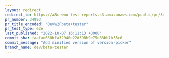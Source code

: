 ```yaml
---
layout: redirect
redirect_to: https://a8c-woo-test-reports.s3.amazonaws.com/public/pr/34993/e2e/index.html
pr_number: 34993
pr_title_encoded: "Dev%2Fbeta+tester"
pr_test_type: e2e
last_published: "2022-10-07 16:11:13 +0000"
commit_sha: faafae668bfa32940e22d398b9e75e83bb7b35c0
commit_message: "Add minified version of version-picker"
branch_name: dev/beta-tester
---
```

